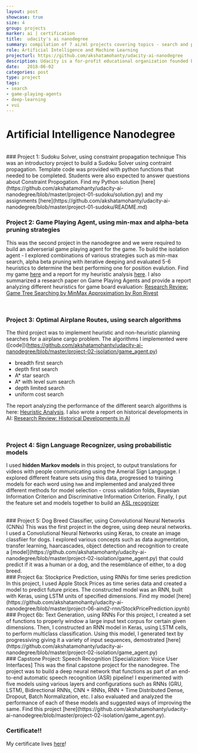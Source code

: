 ```yaml
---
layout: post
showcase: true
size: 4
group: projects
marker: ai | certification
title:  udacity's ai nanodegree
summary: compilation of 7 ai/ml projects covering topics - search and planning, game playing agents, image recognition, natural language processing and voice user interfaces
role: Artificial Intelligence and Machine Learning
projecturl: https://github.com/akshatamohanty/udacity-ai-nanodegree
description: Udacity is a for-profit educational organization founded by Sebastian Thrun, David Stavens, and Mike Sokolsky offering massive open online courses (MOOCs). This specialization was offered by Udacity as six-month, 2-semester program, covering topics in Artificial Intelligence and Machine Learning, as well as a Specialization in either Computer Vision, Natural Language Processing or Voice User Interfaces. I completed the nanodegree by completing 7 required projects with a capstone project in Voice User Interfaces. This is a collection of all my work towards the degree.
date:   2018-06-02
categories: post
type: project
tags:
- search
- game-playing-agents
- deep-learning
- vui
---
```


# Artificial Intelligence Nanodegree

<br />
### Project 1: Sudoku Solver, using constraint propagation technique
This was an introductory project to build a Sudoku Solver using contraint propagation. Template code was provided with python functions that needed to be completed. Students were also expected to answer questions about Constraint Propogation. Find my Python solution [here](https://github.com/akshatamohanty/udacity-ai-nanodegree/blob/master/project-01-sudoku/solution.py) and my assignments [here](https://github.com/akshatamohanty/udacity-ai-nanodegree/blob/master/project-01-sudoku/README.md)

<br />

### Project 2: Game Playing Agent, using min-max and alpha-beta pruning strategies
This was the second project in the nanodegree and we were required to build an adverserial game playing agent for the game. To build the isolation agent - I explored combinations of various strategies such as min-max search, alpha beta pruning with iterative deeping and evaluated 5-6 heuristics to determine the best performing one for position evalution. Find my game [here](https://github.com/akshatamohanty/udacity-ai-nanodegree/blob/master/project-02-isolation/game_agent.py) and a report for my heuristic analysis [here](https://github.com/akshatamohanty/udacity-ai-nanodegree/blob/master/project-02-isolation/heuristic_analysis.pdf). I also summarized a research paper on Game Playing Agents and provide a report analyzing different heuristics for game board evaluation: [Research Review: Game Tree Searching by MinMax Approximation by Ron Rivest](https://github.com/akshatamohanty/udacity-ai-nanodegree/blob/master/project-02-isolation/research_review.pdf)

<br />

### Project 3: Optimal Airplane Routes, using search algorithms
The third project was to implement heuristic and non-heuristic planning searches for a airplane cargo problem. The algorithms I implemented were ([code])(https://github.com/akshatamohanty/udacity-ai-nanodegree/blob/master/project-02-isolation/game_agent.py)
 - breadth first search
 - depth first search
 - A* star search
 - A* with level sum search
 - depth limited search
 - uniform cost search

The report analyzing the performance of the different search algorithms is here: [Heuristic Analysis](https://github.com/akshatamohanty/udacity-ai-nanodegree/blob/master/project-02-isolation/heuristic_analysis.pdf). I also wrote a report on historical developments in AI: [Research Review: Historical Developments in AI](https://github.com/akshatamohanty/udacity-ai-nanodegree/blob/master/project-02-isolation/research_review.pdf)

<br />

### Project 4: Sign Language Recognizer, using probabilistic models
I used **hidden Markov models** in this project, to output translations for videos with people communicating using the Amerial Sign Langugage. I explored different feature sets using this data, progressed to training models for each word using `hmm` and implemented and analyzed three different methods for model selection - cross validation folds, Bayesian Information Criterion and Discriminative Information Criterion. Finally, I put the feature set and models together to build an [ASL recognizer](https://github.com/akshatamohanty/udacity-ai-nanodegree/blob/master/project-04-recognizer/asl_recognizer.ipynb)

<br />
### Project 5: Dog Breed Classifier, using Convolutional Neural Networks (CNNs)
This was the first project in the degree, using deep neural networks. I used a Convolutional Neural Networks using Keras, to create an image classfiier for dogs. I explored various concepts such as data augmentation, transfer learning, haarcascades, object detection and recognition to create a [model](https://github.com/akshatamohanty/udacity-ai-nanodegree/blob/master/project-02-isolation/game_agent.py) that  could predict if it was a human or a dog, and the resemblance of either, to a dog breed.

<br />
### Project 6a: Stockprice Prediction, using RNNs for time series prediction
In this project, I used Apple Stock Prices as time series data and created a model to predict future prices. The constructed model was an RNN, built with Keras, using LSTM units of specified dimensions. Find my model [here](https://github.com/akshatamohanty/udacity-ai-nanodegree/blob/master/project-06-aind2-rnn/StockPricePrediction.ipynb)

<br />
### Project 6b: Text Generation, using RNNs
For this project, I created a set of functions to properly window a large input text corpus for certain given dimensions. Then, I constructed an RNN model in Keras, using LSTM cells, to perform multiclass classification. Using this model, I generated text by progressiving giving it a variety of input sequences, demostrated [here](https://github.com/akshatamohanty/udacity-ai-nanodegree/blob/master/project-02-isolation/game_agent.py)


<br />
### Capstone Project: Speech Recognition [Specialization: Voice User Interfaces]
This was the final capstone project for the nanodegree. The project was to build a deep neural network that functions as part of an end-to-end automatic speech recognition (ASR) pipeline! I experimented with five models using various layers and configurations such as RNNs (GRU, LSTM), Bidirectional RNNs, CNN + RNNs, RNN + Time Distributed Dense, Dropout, Batch Normalization, etc. I also evaluated and analyzed the performance of each of these models and suggested ways of improving the same. Find this project [here](https://github.com/akshatamohanty/udacity-ai-nanodegree/blob/master/project-02-isolation/game_agent.py).

<br />

### Certificate!!
My certificate lives [here](https://confirm.udacity.com/QEJPWSRW)!